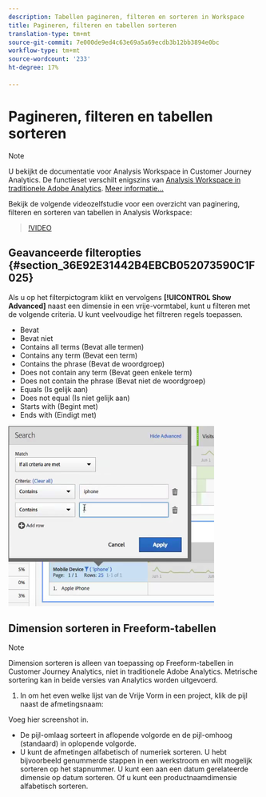 ```yaml
---
description: Tabellen pagineren, filteren en sorteren in Workspace
title: Pagineren, filteren en tabellen sorteren
translation-type: tm+mt
source-git-commit: 7e000de9ed4c63e69a5a69ecdb3b12bb3894e0bc
workflow-type: tm+mt
source-wordcount: '233'
ht-degree: 17%

---
```



# Pagineren, filteren en tabellen sorteren

>[!NOTE]
>
>U bekijkt de documentatie voor Analysis Workspace in Customer Journey Analytics. De functieset verschilt enigszins van [Analysis Workspace in traditionele Adobe Analytics](https://docs.adobe.com/content/help/en/analytics/analyze/analysis-workspace/home.html). [Meer informatie...](/help/getting-started/cja-aa.md)

Bekijk de volgende videozelfstudie voor een overzicht van paginering, filteren en sorteren van tabellen in Analysis Workspace:

>[!VIDEO](https://video.tv.adobe.com/v/23968)

## Geavanceerde filteropties {#section_36E92E31442B4EBCB052073590C1F025}

Als u op het filterpictogram klikt en vervolgens **[!UICONTROL Show Advanced]** naast een dimensie in een vrije-vormtabel, kunt u filteren met de volgende criteria. U kunt veelvoudige het filtreren regels toepassen.

* Bevat
* Bevat niet
* Contains all terms (Bevat alle termen)
* Contains any term (Bevat een term)
* Contains the phrase (Bevat de woordgroep)
* Does not contain any term (Bevat geen enkele term)
* Does not contain the phrase (Bevat niet de woordgroep)
* Equals (Is gelijk aan)
* Does not equal (Is niet gelijk aan)
* Starts with (Begint met)
* Ends with (Eindigt met)

![](assets/advanced-filter.png)

## Dimension sorteren in Freeform-tabellen

>[!NOTE]
>
>Dimension sorteren is alleen van toepassing op Freeform-tabellen in Customer Journey Analytics, niet in traditionele Adobe Analytics. Metrische sortering kan in beide versies van Analytics worden uitgevoerd.

1. In om het even welke lijst van de Vrije Vorm in een project, klik de pijl naast de afmetingsnaam:

Voeg hier screenshot in.

* De pijl-omlaag sorteert in aflopende volgorde en de pijl-omhoog (standaard) in oplopende volgorde.
* U kunt de afmetingen alfabetisch of numeriek sorteren. U hebt bijvoorbeeld genummerde stappen in een werkstroom en wilt mogelijk sorteren op het stapnummer. U kunt een aan een datum gerelateerde dimensie op datum sorteren. Of u kunt een productnaamdimensie alfabetisch sorteren.